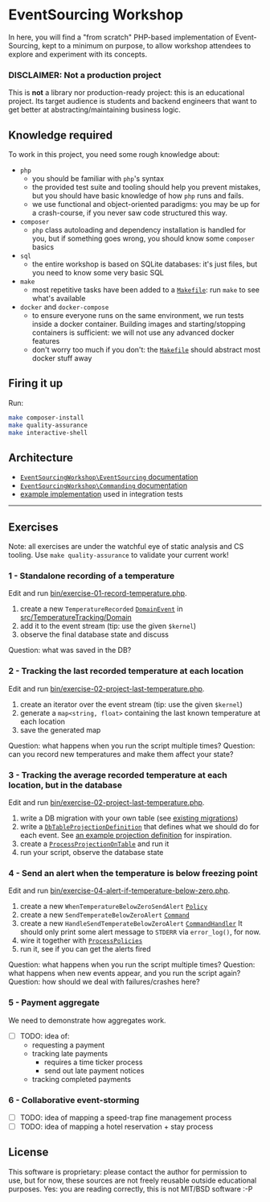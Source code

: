 # EventSourcing Workshop

In here, you will find a "from scratch" PHP-based implementation of Event-Sourcing, kept to a minimum
on purpose, to allow workshop attendees to explore and experiment with its concepts.

### DISCLAIMER: Not a production project

This is **not** a library nor production-ready project: this is an educational project.
Its target audience is students and backend engineers that want to get better at abstracting/maintaining business logic.

## Knowledge required

To work in this project, you need some rough knowledge about:

* `php`
    * you should be familiar with `php`'s syntax
    * the provided test suite and tooling should help you prevent mistakes, but you should have basic knowledge
      of how `php` runs and fails.
    * we use functional and object-oriented paradigms: you may be up for a crash-course, if you never saw code
      structured this way.
* `composer`
    * `php` class autoloading and dependency installation is handled for you, but if something goes wrong, you
      should know some `composer` basics
* `sql`
    * the entire workshop is based on SQLite databases: it's just files, but you need to know some very basic SQL
* `make`
    * most repetitive tasks have been added to a [`Makefile`](./Makefile): run `make` to see what's available
* `docker` and `docker-compose`
    * to ensure everyone runs on the same environment, we run tests inside a docker container.
      Building images and starting/stopping containers is sufficient: we will not use any advanced docker features
    * don't worry too much if you don't: the [`Makefile`](./Makefile) should abstract most docker stuff away

## Firing it up

Run:

```sh
make composer-install
make quality-assurance
make interactive-shell
```

## Architecture

* [`EventSourcingWorkshop\EventSourcing` documentation](./src/EventSourcing/README.md)
* [`EventSourcingWorkshop\Commanding` documentation](./src/Commanding/README.md)
* [example implementation](./test/EventSourcing/Example/README.md) used in integration tests

---

## Exercises

Note: all exercises are under the watchful eye of static analysis and CS tooling.
Use `make quality-assurance` to validate your current work!

### 1 - Standalone recording of a temperature

Edit and run [bin/exercise-01-record-temperature.php](bin/exercise-01-record-temperature.php).

1. create a new `TemperatureRecorded` [`DomainEvent`](src/EventSourcing/Domain/DomainEvent.php)
   in [src/TemperatureTracking/Domain](src/TemperatureTracking/Domain)
2. add it to the event stream (tip: use the given `$kernel`)
3. observe the final database state and discuss

Question: what was saved in the DB?

### 2 - Tracking the last recorded temperature at each location

Edit and run [bin/exercise-02-project-last-temperature.php](bin/exercise-02-project-last-temperature.php).

1. create an iterator over the event stream (tip: use the given `$kernel`)
2. generate a `map<string, float>` containing the last known temperature at each location
3. save the generated map

Question: what happens when you run the script multiple times?
Question: can you record new temperatures and make them affect your state?

### 3 - Tracking the average recorded temperature at each location, but in the database

Edit and run [bin/exercise-02-project-last-temperature.php](bin/exercise-03-project-average-temperature.php).

1. write a DB migration with your own table (see [existing migrations](src/EventSourcing/Infrastructure/Migration))
2. write a [`DbTableProjectionDefinition`](src/EventSourcing/Infrastructure/Projection/DbTableProjectionDefinition.php)
   that defines what we should do for each event.
   See [an example projection definition](test/EventSourcing/Example/Infrastructure/Projection/PendingGoodbyes.php) for
   inspiration.
3. create a [`ProcessProjectionOnTable`](src/EventSourcing/Infrastructure/Projection/ProcessProjectionOnTable.php)
   and run it
4. run your script, observe the database state

### 4 - Send an alert when the temperature is below freezing point

Edit and run [bin/exercise-04-alert-if-temperature-below-zero.php](bin/exercise-04-alert-if-temperature-below-zero.php).

1. create a new `WhenTemperatureBelowZeroSendAlert` [`Policy`](src/EventSourcing/Domain/Policy.php)
2. create a new `SendTemperateBelowZeroAlert` [`Command`](src/Commanding/Domain/Command.php)
3. create a new `HandleSendTemperateBelowZeroAlert` [`CommandHandler`](src/Commanding/Infrastructure/CommandHandler.php)
   It should only print some alert message to `STDERR` via `error_log()`, for now.
4. wire it together with [`ProcessPolicies`](src/EventSourcing/Infrastructure/ProcessManager/ProcessPolicies.php)
5. run it, see if you can get the alerts fired

Question: what happens when you run the script multiple times?
Question: what happens when new events appear, and you run the script again?
Question: how should we deal with failures/crashes here?

### 5 - Payment aggregate

We need to demonstrate how aggregates work.

* [ ] TODO: idea of:
    * requesting a payment
    * tracking late payments
        * requires a time ticker process
        * send out late payment notices
    * tracking completed payments

### 6 - Collaborative event-storming

* [ ] TODO: idea of mapping a speed-trap fine management process
* [ ] TODO: idea of mapping a hotel reservation + stay process

## License

This software is proprietary: please contact the author for permission to use, but for now, these sources are not
freely reusable outside educational purposes. Yes: you are reading correctly, this is not MIT/BSD software :-P 